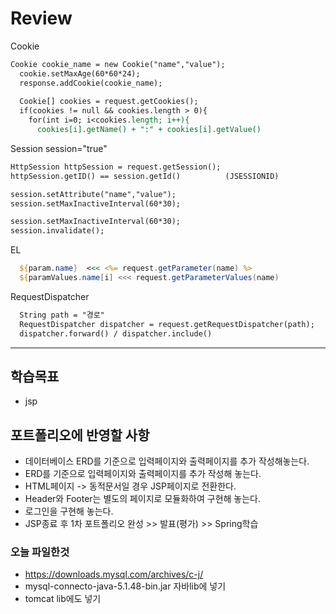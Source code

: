 # Review
Cookie
```jsp
Cookie cookie_name = new Cookie("name","value");
  cookie.setMaxAge(60*60*24);
  response.addCookie(cookie_name);
  
  Cookie[] cookies = request.getCookies();
  if(cookies != null && cookies.length > 0){
    for(int i=0; i<cookies.length; i++){
      cookies[i].getName() + ":" + cookies[i].getValue()
```

Session   session="true"
```jsp
HttpSession httpSession = request.getSession();
httpSession.getID() == session.getId()          (JSESSIONID)

session.setAttribute("name","value");
session.setMaxInactiveInterval(60*30);

session.setMaxInactiveInterval(60*30);
session.invalidate();
```

EL
```jsp
  ${param.name}  <<< <%= request.getParameter(name) %>
  ${paramValues.name[i] <<< request.getParameterValues(name)
```

RequestDispatcher
```jsp
  String path = "경로"
  RequestDispatcher dispatcher = request.getRequestDispatcher(path);
  dispatcher.forward() / dispatcher.include()
```


-----------------------------------------------------

## 학습목표
- jsp

## 포트폴리오에 반영할 사항
- 데이터베이스 ERD를 기준으로 입력페이지와 출력페이지를 추가 작성해놓는다.
- ERD를 기준으로 입력페이지와 출력페이지를 추가 작성해 놓는다.
- HTML페이지 -> 동적문서일 경우 JSP페이지로 전환한다.
- Header와 Footer는 별도의 페이지로 모듈화하여 구현해 놓는다.
- 로그인을 구현해 놓는다.
- JSP종료 후 1차 포트폴리오 완성 >> 발표(평가) >> Spring학습


### 오늘 파일한것
- https://downloads.mysql.com/archives/c-j/
- mysql-connecto-java-5.1.48-bin.jar 자바lib에 넣기
- tomcat lib에도 넣기





